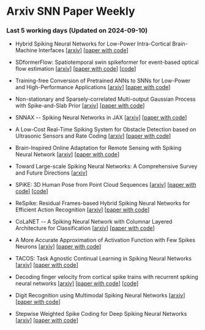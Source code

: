 # Arxiv SNN Paper Weekly


 ### **Last 5 working days (Updated on 2024-09-10)** 


- Hybrid Spiking Neural Networks for Low-Power Intra-Cortical Brain-Machine Interfaces [[arxiv](https://arxiv.org/abs/2409.04428)] [[paper with code](https://paperswithcode.com/paper/hybrid-spiking-neural-networks-for-low-power)]

- SDformerFlow: Spatiotemporal swin spikeformer for event-based optical flow estimation [[arxiv](https://arxiv.org/abs/2409.04082)] [[paper with code](https://paperswithcode.com/paper/sdformerflow-spatiotemporal-swin-spikeformer)] [[code](https://github.com/yitian97/SDformerFlow)]

- Training-free Conversion of Pretrained ANNs to SNNs for Low-Power and High-Performance Applications [[arxiv](https://arxiv.org/abs/2409.03368)] [[paper with code](https://paperswithcode.com/paper/training-free-conversion-of-pretrained-anns)]

- Non-stationary and Sparsely-correlated Multi-output Gaussian Process with Spike-and-Slab Prior [[arxiv](https://arxiv.org/abs/2409.03149)] [[paper with code](https://paperswithcode.com/paper/non-stationary-and-sparsely-correlated-multi)]

- SNNAX -- Spiking Neural Networks in JAX [[arxiv](https://arxiv.org/abs/2409.02842)] [[paper with code](https://paperswithcode.com/paper/snnax-spiking-neural-networks-in-jax)]

- A Low-Cost Real-Time Spiking System for Obstacle Detection based on Ultrasonic Sensors and Rate Coding [[arxiv](https://arxiv.org/abs/2409.02680)] [[paper with code](https://paperswithcode.com/paper/a-low-cost-real-time-spiking-system-for)]

- Brain-Inspired Online Adaptation for Remote Sensing with Spiking Neural Network [[arxiv](https://arxiv.org/abs/2409.02146)] [[paper with code](https://paperswithcode.com/paper/brain-inspired-online-adaptation-for-remote)]

- Toward Large-scale Spiking Neural Networks: A Comprehensive Survey and Future Directions [[arxiv](https://arxiv.org/abs/2409.02111)]

- SPiKE: 3D Human Pose from Point Cloud Sequences [[arxiv](https://arxiv.org/abs/2409.01879)] [[paper with code](https://paperswithcode.com/paper/spike-3d-human-pose-from-point-cloud)] [[code](https://github.com/iballester/SPiKE)]

- ReSpike: Residual Frames-based Hybrid Spiking Neural Networks for Efficient Action Recognition [[arxiv](https://arxiv.org/abs/2409.01564)] [[paper with code](https://paperswithcode.com/paper/respike-residual-frames-based-hybrid-spiking)]

- CoLaNET -- A Spiking Neural Network with Columnar Layered Architecture for Classification [[arxiv](https://arxiv.org/abs/2409.01230)] [[paper with code](https://paperswithcode.com/paper/colanet-a-spiking-neural-network-with)]

- A More Accurate Approximation of Activation Function with Few Spikes Neurons [[arxiv](https://arxiv.org/abs/2409.00044)] [[paper with code](https://paperswithcode.com/paper/a-more-accurate-approximation-of-activation)]

- TACOS: Task Agnostic Continual Learning in Spiking Neural Networks [[arxiv](https://arxiv.org/abs/2409.00021)] [[paper with code](https://paperswithcode.com/paper/tacos-task-agnostic-continual-learning-in)]

- Decoding finger velocity from cortical spike trains with recurrent spiking neural networks [[arxiv](https://arxiv.org/abs/2409.01762)] [[paper with code](https://paperswithcode.com/paper/decoding-finger-velocity-from-cortical-spike)] [[code](https://github.com/fmi-basel/neural-decoding-RSNN)]

- Digit Recognition using Multimodal Spiking Neural Networks [[arxiv](https://arxiv.org/abs/2409.00552)] [[paper with code](https://paperswithcode.com/paper/digit-recognition-using-multimodal-spiking)]

- Stepwise Weighted Spike Coding for Deep Spiking Neural Networks [[arxiv](https://arxiv.org/abs/2408.17245)] [[paper with code](https://paperswithcode.com/paper/stepwise-weighted-spike-coding-for-deep)]

